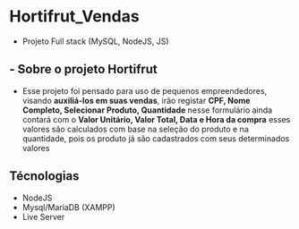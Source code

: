 # Hortifrut_Vendas
- Projeto Full stack (MySQL, NodeJS, JS)
  
## - Sobre o projeto Hortifrut

- Esse projeto foi pensado para uso de pequenos empreendedores, visando **auxiliá-los em suas vendas**, irão registar **CPF, Nome Completo, Selecionar Produto, Quantidade**  nesse formulário ainda contará com o **Valor Unitário, Valor Total, Data e Hora da compra** esses valores são calculados com base na seleção do produto e na quantidade, pois os produto já são cadastrados com seus determinados valores

## Técnologias
- NodeJS
- Mysql/MariaDB (XAMPP)
- Live Server
